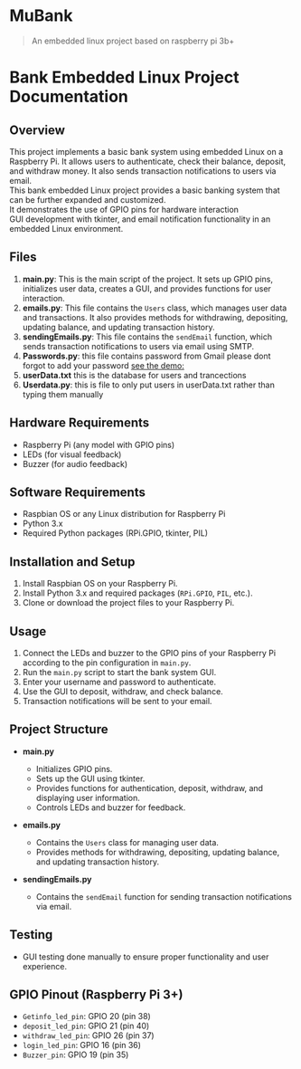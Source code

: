 # MuBank
>An embedded linux project based on raspberry pi 3b+
# Bank Embedded Linux Project Documentation

## Overview
This project implements a basic bank system using embedded Linux on a Raspberry Pi. It allows users to authenticate,
check their balance, deposit, and withdraw money. It also sends transaction notifications to users via email.\
This bank embedded Linux project provides a basic banking system that can be further expanded and customized. \
It demonstrates the use of GPIO pins for hardware interaction\
GUI development with tkinter, and email notification functionality in an embedded Linux environment.

## Files
1. **main.py**: This is the main script of the project. It sets up GPIO pins, initializes user data, creates a GUI, and provides functions for user interaction.
2. **emails.py**: This file contains the `Users` class, which manages user data and transactions. It also provides methods for withdrawing, depositing, updating balance, and updating transaction history.
3. **sendingEmails.py**: This file contains the `sendEmail` function, which sends transaction notifications to users via email using SMTP.
4. **Passwords.py**: this file contains password from Gmail please dont forgot to add your password [see the demo:](https://www.youtube.com/watch?v=g_j6ILT-X0k)
5. **userData.txt** this is the database for users and trancections
6. **Userdata.py**: this is file to only put users in userData.txt rather than typing them manually

## Hardware Requirements
- Raspberry Pi (any model with GPIO pins)
- LEDs (for visual feedback)
- Buzzer (for audio feedback)

## Software Requirements
- Raspbian OS or any Linux distribution for Raspberry Pi
- Python 3.x
- Required Python packages (RPi.GPIO, tkinter, PIL)

## Installation and Setup
1. Install Raspbian OS on your Raspberry Pi.
2. Install Python 3.x and required packages (`RPi.GPIO`, `PIL`, etc.).
3. Clone or download the project files to your Raspberry Pi.

## Usage
1. Connect the LEDs and buzzer to the GPIO pins of your Raspberry Pi according to the pin configuration in `main.py`.
2. Run the `main.py` script to start the bank system GUI.
3. Enter your username and password to authenticate.
4. Use the GUI to deposit, withdraw, and check balance.
5. Transaction notifications will be sent to your email.

## Project Structure
- **main.py**
  - Initializes GPIO pins.
  - Sets up the GUI using tkinter.
  - Provides functions for authentication, deposit, withdraw, and displaying user information.
  - Controls LEDs and buzzer for feedback.

- **emails.py**
  - Contains the `Users` class for managing user data.
  - Provides methods for withdrawing, depositing, updating balance, and updating transaction history.

- **sendingEmails.py**
  - Contains the `sendEmail` function for sending transaction notifications via email.

## Testing
- GUI testing done manually to ensure proper functionality and user experience.
  
## GPIO Pinout (Raspberry Pi 3+)
- `Getinfo_led_pin`: GPIO 20 (pin 38)
- `deposit_led_pin`: GPIO 21 (pin 40)
- `withdraw_led_pin`: GPIO 26 (pin 37)
- `login_led_pin`: GPIO 16 (pin 36)
- `Buzzer_pin`: GPIO 19 (pin 35)

